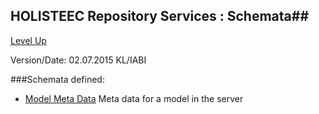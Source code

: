 ## HOLISTEEC Repository Services : Schemata##

[Level Up](../README.md)

Version/Date: 02.07.2015 KL/IABI

###Schemata defined:

* [Model Meta Data](model_meta_data.md)	Meta data for a model in the server